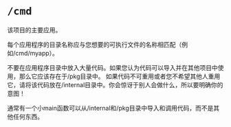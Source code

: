# `/cmd`

该项目的主要应用。

每个应用程序的目录名称应与您想要的可执行文件的名称相匹配（例如/cmd/myapp）。

不要在应用程序目录中放入大量代码。如果您认为代码可以导入并在其他项目中使用，那么它应该存在于/pkg目录中。 如果代码不可重用或者您不希望其他人重用它，请将该代码放在/internal目录中。你会惊讶于别人会做什么，所以要明确你的意图！

通常有一个小main函数可以从/internal和/pkg目录中导入和调用代码，而不是其他任何东西。



